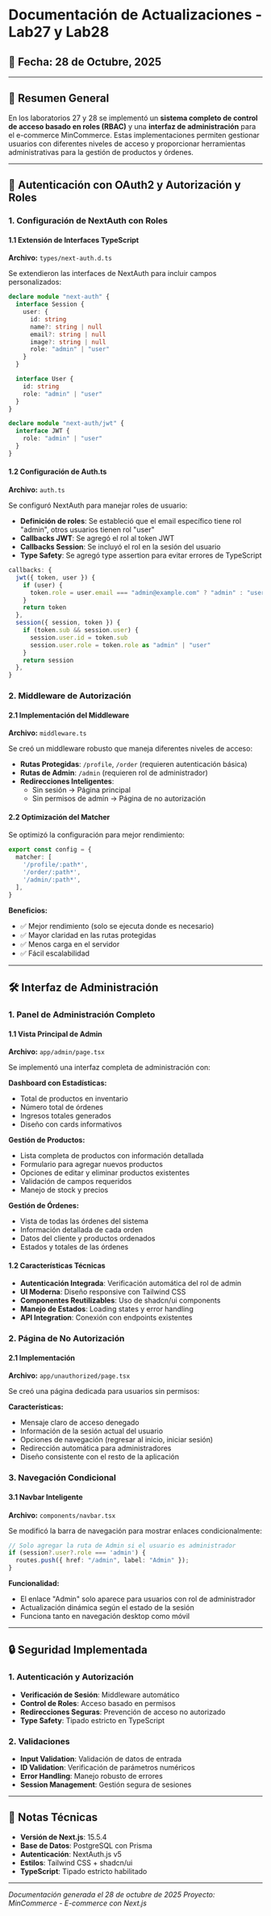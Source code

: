 # Documentación de Actualizaciones - Lab27 y Lab28

## 📅 Fecha: 28 de Octubre, 2025

---

## 🎯 Resumen General

En los laboratorios 27 y 28 se implementó un **sistema completo de control de acceso basado en roles (RBAC)** y una **interfaz de administración** para el e-commerce MinCommerce. Estas implementaciones permiten gestionar usuarios con diferentes niveles de acceso y proporcionar herramientas administrativas para la gestión de productos y órdenes.

---

## 🔐 Autenticación con OAuth2 y Autorización y Roles

### 1. Configuración de NextAuth con Roles

#### 1.1 Extensión de Interfaces TypeScript

**Archivo:** `types/next-auth.d.ts`

Se extendieron las interfaces de NextAuth para incluir campos personalizados:

```typescript
declare module "next-auth" {
  interface Session {
    user: {
      id: string
      name?: string | null
      email?: string | null
      image?: string | null
      role: "admin" | "user"
    }
  }

  interface User {
    id: string
    role: "admin" | "user"
  }
}

declare module "next-auth/jwt" {
  interface JWT {
    role: "admin" | "user"
  }
}
```

#### 1.2 Configuración de Auth.ts

**Archivo:** `auth.ts`

Se configuró NextAuth para manejar roles de usuario:

- **Definición de roles**: Se estableció que el email específico tiene rol "admin", otros usuarios tienen rol "user"
- **Callbacks JWT**: Se agregó el rol al token JWT
- **Callbacks Session**: Se incluyó el rol en la sesión del usuario
- **Type Safety**: Se agregó type assertion para evitar errores de TypeScript

```typescript
callbacks: {
  jwt({ token, user }) {
    if (user) {
      token.role = user.email === "admin@example.com" ? "admin" : "user"
    }
    return token
  },
  session({ session, token }) {
    if (token.sub && session.user) {
      session.user.id = token.sub
      session.user.role = token.role as "admin" | "user"
    }
    return session
  },
}
```

### 2. Middleware de Autorización

#### 2.1 Implementación del Middleware

**Archivo:** `middleware.ts`

Se creó un middleware robusto que maneja diferentes niveles de acceso:

- **Rutas Protegidas**: `/profile`, `/order` (requieren autenticación básica)
- **Rutas de Admin**: `/admin` (requieren rol de administrador)
- **Redirecciones Inteligentes**:
  - Sin sesión → Página principal
  - Sin permisos de admin → Página de no autorización

#### 2.2 Optimización del Matcher

Se optimizó la configuración para mejor rendimiento:

```typescript
export const config = {
  matcher: [
    '/profile/:path*',
    '/order/:path*', 
    '/admin/:path*',
  ],
}
```

**Beneficios:**

- ✅ Mejor rendimiento (solo se ejecuta donde es necesario)
- ✅ Mayor claridad en las rutas protegidas
- ✅ Menos carga en el servidor
- ✅ Fácil escalabilidad

---

## 🛠️ Interfaz de Administración

### 1. Panel de Administración Completo

#### 1.1 Vista Principal de Admin

**Archivo:** `app/admin/page.tsx`

Se implementó una interfaz completa de administración con:

**Dashboard con Estadísticas:**

- Total de productos en inventario
- Número total de órdenes
- Ingresos totales generados
- Diseño con cards informativos

**Gestión de Productos:**

- Lista completa de productos con información detallada
- Formulario para agregar nuevos productos
- Opciones de editar y eliminar productos existentes
- Validación de campos requeridos
- Manejo de stock y precios

**Gestión de Órdenes:**

- Vista de todas las órdenes del sistema
- Información detallada de cada orden
- Datos del cliente y productos ordenados
- Estados y totales de las órdenes

#### 1.2 Características Técnicas

- **Autenticación Integrada**: Verificación automática del rol de admin
- **UI Moderna**: Diseño responsive con Tailwind CSS
- **Componentes Reutilizables**: Uso de shadcn/ui components
- **Manejo de Estados**: Loading states y error handling
- **API Integration**: Conexión con endpoints existentes

### 2. Página de No Autorización

#### 2.1 Implementación

**Archivo:** `app/unauthorized/page.tsx`

Se creó una página dedicada para usuarios sin permisos:

**Características:**

- Mensaje claro de acceso denegado
- Información de la sesión actual del usuario
- Opciones de navegación (regresar al inicio, iniciar sesión)
- Redirección automática para administradores
- Diseño consistente con el resto de la aplicación

### 3. Navegación Condicional

#### 3.1 Navbar Inteligente

**Archivo:** `components/navbar.tsx`

Se modificó la barra de navegación para mostrar enlaces condicionalmente:

```typescript
// Solo agregar la ruta de Admin si el usuario es administrador
if (session?.user?.role === 'admin') {
  routes.push({ href: "/admin", label: "Admin" });
}
```

**Funcionalidad:**

- El enlace "Admin" solo aparece para usuarios con rol de administrador
- Actualización dinámica según el estado de la sesión
- Funciona tanto en navegación desktop como móvil

---

## 🔒 Seguridad Implementada

### 1. Autenticación y Autorización

- **Verificación de Sesión**: Middleware automático
- **Control de Roles**: Acceso basado en permisos
- **Redirecciones Seguras**: Prevención de acceso no autorizado
- **Type Safety**: Tipado estricto en TypeScript

### 2. Validaciones

- **Input Validation**: Validación de datos de entrada
- **ID Validation**: Verificación de parámetros numéricos
- **Error Handling**: Manejo robusto de errores
- **Session Management**: Gestión segura de sesiones

---

## 📝 Notas Técnicas

- **Versión de Next.js**: 15.5.4
- **Base de Datos**: PostgreSQL con Prisma
- **Autenticación**: NextAuth.js v5
- **Estilos**: Tailwind CSS + shadcn/ui
- **TypeScript**: Tipado estricto habilitado

---

*Documentación generada el 28 de octubre de 2025*
*Proyecto: MinCommerce - E-commerce con Next.js*